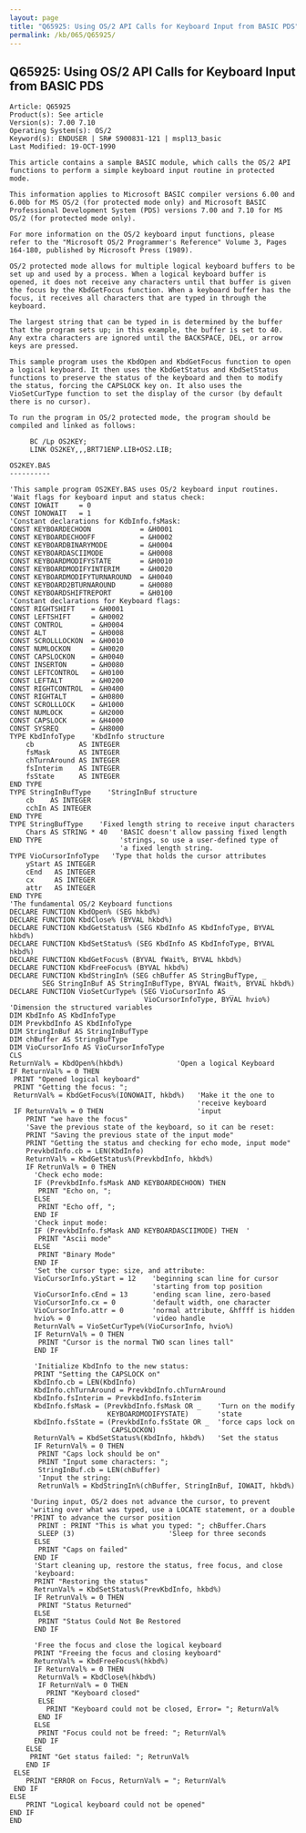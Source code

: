 ```yaml
---
layout: page
title: "Q65925: Using OS/2 API Calls for Keyboard Input from BASIC PDS"
permalink: /kb/065/Q65925/
---
```


## Q65925: Using OS/2 API Calls for Keyboard Input from BASIC PDS

	Article: Q65925
	Product(s): See article
	Version(s): 7.00 7.10
	Operating System(s): OS/2
	Keyword(s): ENDUSER | SR# S900831-121 | mspl13_basic
	Last Modified: 19-OCT-1990
	
	This article contains a sample BASIC module, which calls the OS/2 API
	functions to perform a simple keyboard input routine in protected
	mode.
	
	This information applies to Microsoft BASIC compiler versions 6.00 and
	6.00b for MS OS/2 (for protected mode only) and Microsoft BASIC
	Professional Development System (PDS) versions 7.00 and 7.10 for MS
	OS/2 (for protected mode only).
	
	For more information on the OS/2 keyboard input functions, please
	refer to the "Microsoft OS/2 Programmer's Reference" Volume 3, Pages
	164-180, published by Microsoft Press (1989).
	
	OS/2 protected mode allows for multiple logical keyboard buffers to be
	set up and used by a process. When a logical keyboard buffer is
	opened, it does not receive any characters until that buffer is given
	the focus by the KbdGetFocus function. When a keyboard buffer has the
	focus, it receives all characters that are typed in through the
	keyboard.
	
	The largest string that can be typed in is determined by the buffer
	that the program sets up; in this example, the buffer is set to 40.
	Any extra characters are ignored until the BACKSPACE, DEL, or arrow
	keys are pressed.
	
	This sample program uses the KbdOpen and KbdGetFocus function to open
	a logical keyboard. It then uses the KbdGetStatus and KbdSetStatus
	functions to preserve the status of the keyboard and then to modify
	the status, forcing the CAPSLOCK key on. It also uses the
	VioSetCurType function to set the display of the cursor (by default
	there is no cursor).
	
	To run the program in OS/2 protected mode, the program should be
	compiled and linked as follows:
	
	     BC /Lp OS2KEY;
	     LINK OS2KEY,,,BRT71ENP.LIB+OS2.LIB;
	
	OS2KEY.BAS
	----------
	
	'This sample program OS2KEY.BAS uses OS/2 keyboard input routines.
	'Wait flags for keyboard input and status check:
	CONST IOWAIT     = 0
	CONST IONOWAIT   = 1
	'Constant declarations for KdbInfo.fsMask:
	CONST KEYBOARDECHOON            = &H0001
	CONST KEYBOARDECHOOFF           = &H0002
	CONST KEYBOARDBINARYMODE        = &H0004
	CONST KEYBOARDASCIIMODE         = &H0008
	CONST KEYBOARDMODIFYSTATE       = &H0010
	CONST KEYBOARDMODIFYINTERIM     = &H0020
	CONST KEYBOARDMODIFYTURNAROUND  = &H0040
	CONST KEYBOARD2BTURNAROUND      = &H0080
	CONST KEYBOARDSHIFTREPORT       = &H0100
	'Constant declarations for Keyboard flags:
	CONST RIGHTSHIFT    = &H0001
	CONST LEFTSHIFT     = &H0002
	CONST CONTROL       = &H0004
	CONST ALT           = &H0008
	CONST SCROLLLOCKON  = &H0010
	CONST NUMLOCKON     = &H0020
	CONST CAPSLOCKON    = &H0040
	CONST INSERTON      = &H0080
	CONST LEFTCONTROL   = &H0100
	CONST LEFTALT       = &H0200
	CONST RIGHTCONTROL  = &H0400
	CONST RIGHTALT      = &H0800
	CONST SCROLLLOCK    = &H1000
	CONST NUMLOCK       = &H2000
	CONST CAPSLOCK      = &H4000
	CONST SYSREQ        = &H8000
	TYPE KbdInfoType    'KbdInfo structure
	    cb           AS INTEGER
	    fsMask       AS INTEGER
	    chTurnAround AS INTEGER
	    fsInterim    AS INTEGER
	    fsState      AS INTEGER
	END TYPE
	TYPE StringInBufType    'StringInBuf structure
	    cb    AS INTEGER
	    cchIn AS INTEGER
	END TYPE
	TYPE StringBufType    'Fixed length string to receive input characters
	    Chars AS STRING * 40   'BASIC doesn't allow passing fixed length
	END TYPE                   'strings, so use a user-defined type of
	                           'a fixed length string.
	TYPE VioCursorInfoType   'Type that holds the cursor attributes
	    yStart AS INTEGER
	    cEnd   AS INTEGER
	    cx     AS INTEGER
	    attr   AS INTEGER
	END TYPE
	'The fundamental OS/2 Keyboard functions
	DECLARE FUNCTION KbdOpen% (SEG hkbd%)
	DECLARE FUNCTION KbdClose% (BYVAL hkbd%)
	DECLARE FUNCTION KbdGetStatus% (SEG KbdInfo AS KbdInfoType, BYVAL hkbd%)
	DECLARE FUNCTION KbdSetStatus% (SEG KbdInfo AS KbdInfoType, BYVAL hkbd%)
	DECLARE FUNCTION KbdGetFocus% (BYVAL fWait%, BYVAL hkbd%)
	DECLARE FUNCTION KbdFreeFocus% (BYVAL hkbd%)
	DECLARE FUNCTION KbdStringIn% (SEG chBuffer AS StringBufType, _
	        SEG StringInBuf AS StringInBufType, BYVAL fWait%, BYVAL hkbd%)
	DECLARE FUNCTION VioSetCurType% (SEG VioCursorInfo AS _
	                                 VioCursorInfoType, BYVAL hvio%)
	'Dimension the structured variables
	DIM KbdInfo AS KbdInfoType
	DIM PrevkbdInfo AS KbdInfoType
	DIM StringInBuf AS StringInBufType
	DIM chBuffer AS StringBufType
	DIM VioCursorInfo AS VioCursorInfoType
	CLS
	ReturnVal% = KbdOpen%(hkbd%)             'Open a logical Keyboard
	IF ReturnVal% = 0 THEN
	 PRINT "Opened logical keyboard"
	 PRINT "Getting the focus: ";
	 ReturnVal% = KbdGetFocus%(IONOWAIT, hkbd%)   'Make it the one to
	                                              'receive keyboard
	 IF ReturnVal% = 0 THEN                       'input
	    PRINT "we have the focus"
	    'Save the previous state of the keyboard, so it can be reset:
	    PRINT "Saving the previous state of the input mode"
	    PRINT "Getting the status and checking for echo mode, input mode"
	    PrevkbdInfo.cb = LEN(KbdInfo)
	    ReturnVal% = KbdGetStatus%(PrevkbdInfo, hkbd%)
	    IF RetrunVal% = 0 THEN
	      'Check echo mode:
	      IF (PrevkbdInfo.fsMask AND KEYBOARDECHOON) THEN
	       PRINT "Echo on, ";
	      ELSE
	       PRINT "Echo off, ";
	      END IF
	      'Check input mode:
	      IF (PrevkbdInfo.fsMask AND KEYBOARDASCIIMODE) THEN  '
	       PRINT "Ascii mode"
	      ELSE
	       PRINT "Binary Mode"
	      END IF
	      'Set the cursor type: size, and attribute:
	      VioCursorInfo.yStart = 12    'beginning scan line for cursor
	                                   'starting from top position
	      VioCursorInfo.cEnd = 13      'ending scan line, zero-based
	      VioCursorInfo.cx = 0         'default width, one character
	      VioCursorInfo.attr = 0       'normal attribute, &hffff is hidden
	      hvio% = 0                    'video handle
	      ReturnVal% = VioSetCurType%(VioCursorInfo, hvio%)
	      IF ReturnVal% = 0 THEN
	       PRINT "Cursor is the normal TWO scan lines tall"
	      END IF
	
	      'Initialize KbdInfo to the new status:
	      PRINT "Setting the CAPSLOCK on"
	      KbdInfo.cb = LEN(KbdInfo)
	      KbdInfo.chTurnAround = PrevkbdInfo.chTurnAround
	      KbdInfo.fsInterim = PrevkbdInfo.fsInterim
	      KbdInfo.fsMask = (PrevkbdInfo.fsMask OR _    'Turn on the modify
	                        KEYBOARDMODIFYSTATE)       'state
	      KbdInfo.fsState = (PrevkbdInfo.fsState OR _  'force caps lock on
	                         CAPSLOCKON)
	      ReturnVal% = KbdSetStatus%(KbdInfo, hkbd%)   'Set the status
	      IF ReturnVal% = 0 THEN
	       PRINT "Caps lock should be on"
	       PRINT "Input some characters: ";
	       StringInBuf.cb = LEN(chBuffer)
	       'Input the string:
	       RetrunVal% = KbdStringIn%(chBuffer, StringInBuf, IOWAIT, hkbd%)
	
	     'During input, OS/2 does not advance the cursor, to prevent
	     'writing over what was typed, use a LOCATE statement, or a double
	     'PRINT to advance the cursor position
	       PRINT : PRINT "This is what you typed: "; chBuffer.Chars
	       SLEEP (3)                       'Sleep for three seconds
	      ELSE
	       PRINT "Caps on failed"
	      END IF
	      'Start cleaning up, restore the status, free focus, and close
	      'keyboard:
	      PRINT "Restoring the status"
	      RetrunVal% = KbdSetStatus%(PrevKbdInfo, hkbd%)
	      IF RetrunVal% = 0 THEN
	       PRINT "Status Returned"
	      ELSE
	       PRINT "Status Could Not Be Restored
	      END IF
	
	      'Free the focus and close the logical keyboard
	      PRINT "Freeing the focus and closing keyboard"
	      ReturnVal% = KbdFreeFocus%(hkbd%)
	      IF ReturnVal% = 0 THEN
	       ReturnVal% = KbdClose%(hkbd%)
	       IF ReturnVal% = 0 THEN
	         PRINT "Keyboard closed"
	       ELSE
	         PRINT "Keyboard could not be closed, Error= "; ReturnVal%
	       END IF
	      ELSE
	       PRINT "Focus could not be freed: "; ReturnVal%
	      END IF
	    ELSE
	     PRINT "Get status failed: "; RetrunVal%
	    END IF
	 ELSE
	    PRINT "ERROR on Focus, ReturnVal% = "; ReturnVal%
	 END IF
	ELSE
	    PRINT "Logical keyboard could not be opened"
	END IF
	END
